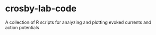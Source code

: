 # crosby-lab-code
A collection of R scripts for analyzing and plotting evoked currents and action potentials
